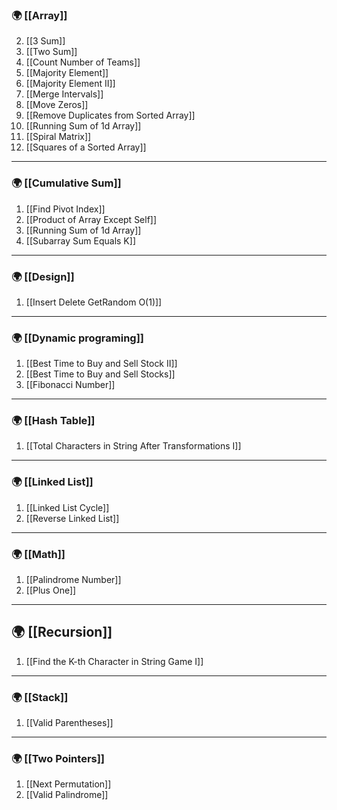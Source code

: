 ### 🌍 [[Array]]

2. [[3 Sum]]
3. [[Two Sum]]
4. [[Count Number of Teams]]
5. [[Majority Element]]
6. [[Majority Element II]] 
7. [[Merge Intervals]]
8. [[Move Zeros]]
9. [[Remove Duplicates from Sorted Array]]
10. [[Running Sum of 1d Array]]
11. [[Spiral Matrix]]
12. [[Squares of a Sorted Array]]
--- 
### 🌍 [[Cumulative Sum]]

1. [[Find Pivot Index]]
2. [[Product of Array Except Self]]
3. [[Running Sum of 1d Array]]
4. [[Subarray Sum Equals K]]

---
### 🌍 [[Design]]

1.  [[Insert Delete GetRandom O(1)]]

---
### 🌍 [[Dynamic programing]]

1. [[Best Time to Buy and Sell Stock II]]
2. [[Best Time to Buy and Sell Stocks]]
3. [[Fibonacci Number]]
--- 
### 🌍 [[Hash Table]]

1. [[Total Characters in String After Transformations I]]
--- 
### 🌍 [[Linked List]]

1. [[Linked List Cycle]]
2. [[Reverse Linked List]]
---
### 🌍 [[Math]]

1. [[Palindrome Number]]
2. [[Plus One]]
---
## 🌍 [[Recursion]]

1.  [[Find the K-th Character in String Game I]]
---

### 🌍 [[Stack]]

1. [[Valid Parentheses]]

---
### 🌍 [[Two Pointers]]

1.  [[Next Permutation]]
2. [[Valid Palindrome]]